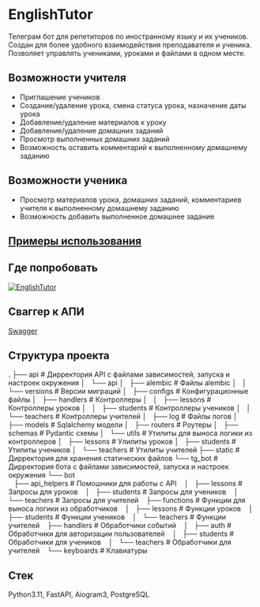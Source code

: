 # EnglishTutor
Телеграм бот для репетиторов по иностранному языку и их учеников. Создан для более удобного взаимодействия преподавателя и ученика. Позволяет управлять учениками, уроками и файлами в одном месте.

## Возможности учителя
- Приглашение учеников
- Создание/удаление урока, смена статуса урока, назначение даты урока
- Добавление/удаление материалов к уроку
- Добавление/удаление домашних заданий
- Просмотр выполненных домашних заданий
- Возможность оставить комментарий к выполненному домашнему заданию

## Возможности ученика
- Просмотр материалов урока, домашних заданий, комментариев учителя к выполненному домашнему заданию
- Возможность добавить выполненное домашнее задание

## [Примеры использования](examples/)

## Где попробовать
[![EnglishTutor](https://img.shields.io/badge/%F0%9F%92%AC_Telegram-@YourBotName-blue)](https://t.me/EnglishTutor1Bot)

## Сваггер к АПИ
[Swagger](http://217.114.10.190:8000/docs)

## Структура проекта
.
├── api                      # Дирректория API c файлами зависимостей, запуска и настроек окружения
│   └── api
│       ├── alembic          # Файлы alembic
│       │   └── versions       # Версии миграций
│       ├── configs          # Конфигурационные файлы
│       ├── handlers         # Контроллеры
│       │   ├── lessons        # Контроллеры уроков
│       │   ├── students       # Контроллеры учеников
│       │   └── teachers       # Контроллеры учителей
│       ├── log              # Файлы логов
│       ├── models           # Sqlalchemy модели
│       ├── routers          # Роутеры
│       ├── schemas          # Pydantic схемы
│       └── utils            # Утилиты для выноса логики из контроллеров
│           ├── lessons        # Улилиты уроков
│           ├── students       # Утилиты учеников
│           └── teachers       # Утилиты учителей
├── static                   # Дирректория для хранения статических файлов
└── tg_bot                   # Дирректория бота с файлами зависимостей, запуска и настроек окружения
    └── bot                  
        ├── api_helpers      # Помошники для работы с API
        │   ├── lessons        # Запросы для уроков
        │   ├── students       # Запросы для учеников
        │   └── teachers       # Запросы для учителей
        ├── functions        # Функции для выноса логики из обработчиков
        │   ├── lessons        # Функции уроков
        │   ├── students       # Функции учеников
        │   └── teachers       # Функции учителей
        ├── handlers         # Обработчики событий
        │   ├── auth           # Обработчики для авторизации пользователей
        │   ├── students       # Обработчики для учеников
        │   └── teachers       # Обработчики для учителей
        └── keyboards        # Клавиатуры

## Стек
Python3.11, FastAPI, Aiogram3, PostgreSQL
